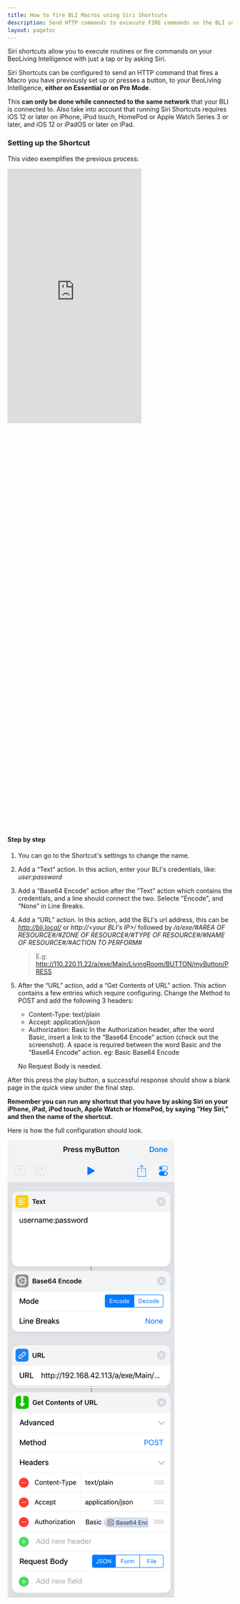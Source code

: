 ```yaml
---
title: How to fire BLI Macros using Siri Shortcuts
description: Send HTTP commands to excecute FIRE commands on the BLI using Siri Shortcuts
layout: pagetoc
---
```


Siri shortcuts allow you to execute routines or fire commands on your BeoLiving Intelligence with just a tap or by asking Siri.

Siri Shortcuts can be configured to send an HTTP command that fires a Macro you have previously set up or presses a button, to your BeoLiving Intelligence, **either on Essential or on Pro Mode**. 

This **can only be done while connected to the same network** that your BLI is connected to. Also take into account that running Siri Shortcuts requires iOS 12 or later on iPhone, iPod touch, HomePod or Apple Watch Series 3 or later, and iOS 12 or iPadOS or later on iPad.

### Setting up the Shortcut

This video exemplifies the previous process:

<div class="row justify-content-center">
  <div class="col-sm-5">     
	<div class="embed-responsive" style="padding-bottom: 179%;">
	  <iframe class="embed-responsive-item" src="https://www.youtube.com/embed/jn2jql_Z_uo?autoplay=1&loop=1"  frameborder="0" height="570" allow="autoplay; encrypted-media" allowfullscreen muted></iframe>
	</div>
  </div>
</div>

#### Step by step


 1. You can go to the Shortcut's settings to change the name.

 1. Add a “Text” action. In this action, enter your BLI's credentials, like: *user:password*

 1. Add a “Base64 Encode” action after the “Text” action which contains the credentials, and a line should connect the two. Selecte "Encode", and “None” in Line Breaks.

 1. Add a “URL” action. In this action, add the BLI's url address, this can be *http://bli.local/* or *http://<your BLI's IP>/* followed by */a/exe/#AREA OF RESOURCE#/#ZONE OF RESOURCE#/#TYPE OF RESOURCE#/#NAME OF RESOURCE#/#ACTION TO PERFORM#*

	 > E.g: http://110.220.11.22/a/exe/Main/LivingRoom/BUTTON/myButton/PRESS

 5. After the “URL” action, add a “Get Contents of URL” action. This action contains a few entries which require configuring.
    Change the Method to POST and add the following 3 headers:
     - Content-Type: text/plain
     - Accept: application/json
     - Authorization: Basic
       In the Authorization header, after the word Basic, insert a link to the “Base64 Encode” action (check out the screenshot). A space is required between the word Basic and the “Base64 Encode” action. eg: Basic Base64 Encode

    No Request Body is needed.

After this press the play button, a successful response should show a blank page in the quick view under the final step.

**Remember you can run any shortcut that you have by asking Siri on your iPhone, iPad, iPod touch, Apple Watch or HomePod, by saying "Hey Siri," and then the name of the shortcut.**

Here is how the full configuration should look.
<div class="text-center">
  <img src="/bli-guides/pictures/shortcuts.png" class="img-fluid" alt="Shortcuts screenshot"/>
</div>